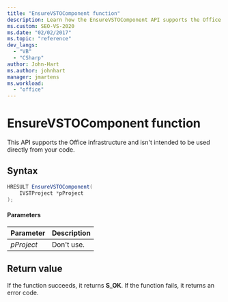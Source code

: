 ```yaml
---
title: "EnsureVSTOComponent function"
description: Learn how the EnsureVSTOComponent API supports the Office infrastructure and isn't intended to be used directly from your code.
ms.custom: SEO-VS-2020
ms.date: "02/02/2017"
ms.topic: "reference"
dev_langs:
  - "VB"
  - "CSharp"
author: John-Hart
ms.author: johnhart
manager: jmartens
ms.workload:
  - "office"
---
```

# EnsureVSTOComponent function
  This API supports the Office infrastructure and isn't intended to be used directly from your code.

## Syntax

```csharp
HRESULT EnsureVSTOComponent(
    IVSTProject *pProject
);
```

#### Parameters

|Parameter|Description|
|---------------|-----------------|
|*pProject*|Don't use.|

## Return value
 If the function succeeds, it returns **S_OK**. If the function fails, it returns an error code.

